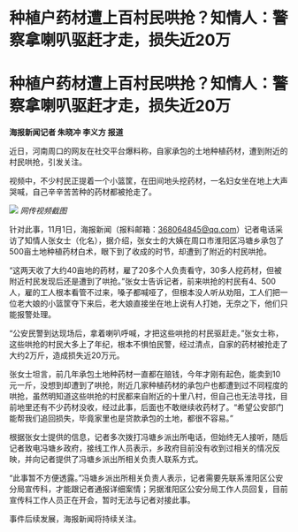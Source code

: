 # 种植户药材遭上百村民哄抢？知情人：警察拿喇叭驱赶才走，损失近20万

# 种植户药材遭上百村民哄抢？知情人：警察拿喇叭驱赶才走，损失近20万

**海报新闻记者 朱晓冲 李义方 报道**

近日，河南周口的网友在社交平台爆料称，自家承包的土地种植药材，遭到附近的村民哄抢，引发关注。

视频中，不少村民正提着一个小篮筐，在田间地头挖药材，一名妇女坐在地上大声哭喊，自己辛辛苦苦种的药材都被抢走了。

![](https://inews.gtimg.com/om_bt/O0YaiDqv9gbXw7il_m99Hlm_JfHN3obt9A8ddMHFwzY3sAA/1000)
_网传视频截图_

针对此事，11月1日，海报新闻（报料邮箱：368064845@qq.com）记者电话采访了知情人张女士（化名），据介绍，张女士的大姨在周口市淮阳区冯塘乡承包了500亩土地种植药材白术，眼下到了收成的时节，却遭到了附近的村民哄抢。

“这两天收了大约40亩地的药材，雇了20多个人负责看守，30多人挖药材，但被附近村民发现后还是遭到了哄抢。”张女士告诉记者，前来哄抢的村民有4、500人，雇的工人根本看管不过来，嗓子都喊哑了，但根本没人听从劝阻，工人们把一位老大娘的小篮筐夺下来后，老大娘直接坐在地上说有人打她，无奈之下，他们只能报警处理。

“公安民警到达现场后，拿着喇叭呼喊，才把这些哄抢的村民驱赶走。”张女士称，这些哄抢的村民大多上了年纪，根本不惧怕民警，经过清点，自家的药材被抢走了大约2万斤，造成损失近20万元。

张女士坦言，前几年承包土地种药材一直都在赔钱，今年才刚有起色，能卖到10元一斤，没想到却遭到了哄抢，附近几家种植药材的承包户也都遭到过不同程度的哄抢，虽然明知道这些哄抢的村民都来自附近的十里八村，但自己也无法寻找，目前地里还有不少药材没收，经过此事，后面也不敢继续收药材了。“希望公安部门能帮我们追回损失，毕竟家里也是贷款承包的土地，都很不容易。”

根据张女士提供的信息，记者多次拨打冯塘乡派出所电话，但始终无人接听，随后记者致电冯塘乡政府，接线工作人员表示，乡政府目前没有收到过相关的情况反映，并向记者提供了冯塘乡派出所相关负责人联系方式。

“此事暂不方便透露。”冯塘乡派出所相关负责人表示，记者需要先联系淮阳区公安分局宣传科，才能跟记者通报详细案情；另据淮阳区公安分局工作人员回复，目前宣传科工作人员正在开会，暂时无法与记者对接此事。

事件后续发展，海报新闻将持续关注。

